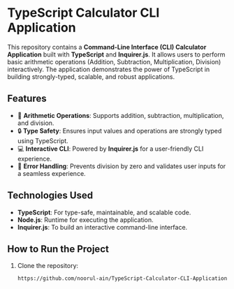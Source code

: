 # TypeScript Calculator CLI Application

This repository contains a **Command-Line Interface (CLI) Calculator Application** built with **TypeScript** and **Inquirer.js**. It allows users to perform basic arithmetic operations (Addition, Subtraction, Multiplication, Division) interactively. The application demonstrates the power of TypeScript in building strongly-typed, scalable, and robust applications.

## Features
- 🧮 **Arithmetic Operations**: Supports addition, subtraction, multiplication, and division.
- 🔒 **Type Safety**: Ensures input values and operations are strongly typed using TypeScript.
- 💻 **Interactive CLI**: Powered by **Inquirer.js** for a user-friendly CLI experience.
- 🚀 **Error Handling**: Prevents division by zero and validates user inputs for a seamless experience.

## Technologies Used
- **TypeScript**: For type-safe, maintainable, and scalable code.
- **Node.js**: Runtime for executing the application.
- **Inquirer.js**: To build an interactive command-line interface.

## How to Run the Project
1. Clone the repository:
   ```bash
   https://github.com/noorul-ain/TypeScript-Calculator-CLI-Application
   
